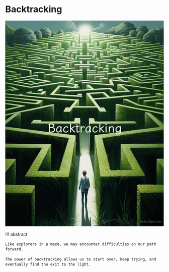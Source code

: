 # Backtracking

![Backtracking](../assets/covers/chapter_backtracking.jpg)

!!! abstract

    Like explorers in a maze, we may encounter difficulties on our path forward.

    The power of backtracking allows us to start over, keep trying, and eventually find the exit to the light.
